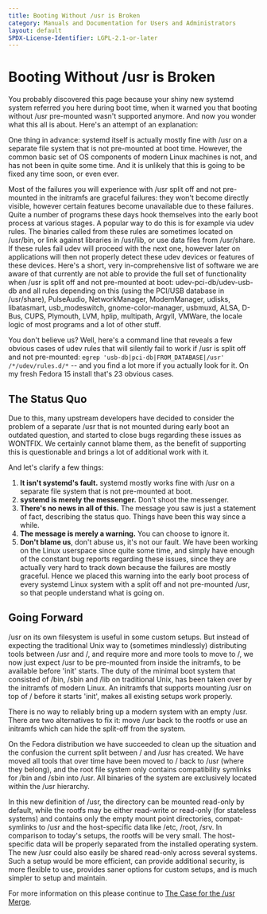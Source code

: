 ```yaml
---
title: Booting Without /usr is Broken
category: Manuals and Documentation for Users and Administrators
layout: default
SPDX-License-Identifier: LGPL-2.1-or-later
---
```


# Booting Without /usr is Broken

You probably discovered this page because your shiny new systemd system referred you here during boot time,
when it warned you that booting without /usr pre-mounted wasn't supported anymore.
And now you wonder what this all is about.
Here's an attempt of an explanation:

One thing in advance:
systemd itself is actually mostly fine with /usr on a separate file system that is not pre-mounted at boot time.
However, the common basic set of OS components of modern Linux machines is not, and has not been in quite some time.
And it is unlikely that this is going to be fixed any time soon, or even ever.

Most of the failures you will experience with /usr split off and not pre-mounted in the initramfs are graceful failures:
they won't become directly visible, however certain features become unavailable due to these failures.
Quite a number of programs these days hook themselves into the early boot process at various stages.
A popular way to do this is for example via udev rules.
The binaries called from these rules are sometimes located on /usr/bin, or link against libraries in /usr/lib,
or use data files from /usr/share.
If these rules fail udev will proceed with the next one,
however later on applications will then not properly detect these udev devices or features of these devices.
Here's a short, very in-comprehensive list of software we are aware of that currently are not able to provide the full set of functionality when /usr is split off and not pre-mounted at boot:
udev-pci-db/udev-usb-db and all rules depending on this
(using the PCI/USB database in /usr/share),
PulseAudio, NetworkManager, ModemManager, udisks, libatasmart, usb\_modeswitch,
gnome-color-manager, usbmuxd, ALSA, D-Bus, CUPS, Plymouth, LVM, hplip, multipath, Argyll, VMWare,
the locale logic of most programs and a lot of other stuff.

You don't believe us?
Well, here's a command line that reveals a few obvious cases of udev rules that will silently fail to work if /usr is split off and not pre-mounted:
`egrep 'usb-db|pci-db|FROM_DATABASE|/usr' /*/udev/rules.d/*`
-- and you find a lot more if you actually look for it.
On my fresh Fedora 15 install that's 23 obvious cases.

## The Status Quo

Due to this, many upstream developers have decided to consider the problem of a separate
/usr that is not mounted during early boot an outdated question,
and started to close bugs regarding these issues as WONTFIX.
We certainly cannot blame them, as the benefit of supporting this is questionable and brings a lot of additional work with it.

And let's clarify a few things:

1. **It isn't systemd's fault.** systemd mostly works fine with /usr on a separate file system that is not pre-mounted at boot.
2. **systemd is merely the messenger.** Don't shoot the messenger.
3. **There's no news in all of this.** The message you saw is just a statement of fact, describing the status quo.
Things have been this way since a while.
4. **The message is merely a warning.** You can choose to ignore it.
5. **Don't blame us**, don't abuse us, it's not our fault.
We have been working on the Linux userspace since quite some time,
and simply have enough of the constant bug reports regarding these issues,
since they are actually very hard to track down because the failures are mostly graceful.
Hence we placed this warning into the early boot process of every systemd Linux system with a split off and not pre-mounted
/usr, so that people understand what is going on.

## Going Forward

/usr on its own filesystem is useful in some custom setups.
But instead of expecting the traditional Unix way to (sometimes mindlessly) distributing tools between /usr and /,
and require more and more tools to move to /,
we now just expect /usr to be pre-mounted from inside the initramfs, to be available before 'init' starts.
The duty of the minimal boot system that consisted of /bin, /sbin and /lib on traditional Unix,
has been taken over by the initramfs of modern Linux.
An initramfs that supports mounting /usr on top of / before it starts 'init', makes all existing setups work properly.

There is no way to reliably bring up a modern system with an empty /usr.
There are two alternatives to fix it: move /usr back to the rootfs or use an initramfs which can hide the split-off from the system.

On the Fedora distribution we have succeeded to clean up the situation and the confusion the current split between / and /usr has created.
We have moved all tools that over time have been moved to / back to /usr (where they belong),
and the root file system only contains compatibility symlinks for /bin and /sbin into /usr.
All binaries of the system are exclusively located within the /usr hierarchy.

In this new definition of /usr, the directory can be mounted read-only by default,
while the rootfs may be either read-write or read-only (for stateless systems) and contains only the empty mount point directories,
compat-symlinks to /usr and the host-specific data like /etc, /root, /srv.
In comparison to today's setups, the rootfs will be very small.
The host-specific data will be properly separated from the installed operating system.
The new /usr could also easily be shared read-only across several systems.
Such a setup would be more efficient, can provide additional security, is more flexible to use,
provides saner options for custom setups, and is much simpler to setup and maintain.

For more information on this please continue to [The Case for the /usr Merge](THE_CASE_FOR_THE_USR_MERGE).
